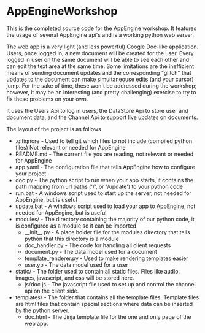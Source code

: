 # AppEngineWorkshop

This is the completed source code for the AppEngine workshop.
It features the usage of several AppEngine api's and is a working python web server.

The web app is a very light (and less powerful) Google Doc-like application. Users, once logged in, a new document
will be created for the user. Every logged in user on the same document will be able to see each other
and can edit the text area at the same time. Some limitations are the inefficient means of sending document updates and
the corresponding "glitch" that updates to the document can make simultaneouse edits (and your cursor) jump. For the sake
of time, these won't be addressed during the workshop; however, it may be an interesting (and pretty challenging) exercise to
try to fix these problems on your own.

It uses the Users Api to log in users, the DataStore Api to store user and document data, and the Channel Api to support
live updates on documents.

The layout of the project is as follows

* .gitignore - Used to tell git which files to not include (compiled python files) Not relevant or needed for AppEngine
* README.md - The current file you are reading, not relevant or needed for AppEngine
* app.yaml - The configuration file that tells AppEngine how to configure your project
* doc.py - The python script to run when your app starts, it contains the path mapping from url paths ('/', or '/update') to 
your python code
* run.bat - A windows script used to start up the server, not needed for AppEngine, but is useful
* update.bat - A windows script used to load your app to AppEngine, not needed for AppEngine, but is useful
* modules/ - The directory containing the majority of our python code, it is configured as a module so it can be imported
  * \_\_init\_\_.py - A place holder file for the modules directory that tells python that this directory is a module
  * doc_handler.py - The code for handling all client requests
  * document.py - The data model used for a document
  * template_renderer.py - Used to make rendering templates easier
  * user.yp - The data model used for a user
* static/ - The folder used to contain all static files. Files like audio, images, javascript, and css will be stored here.
  * js/doc.js - The javascript file used to set up and control the channel api on the client side.
* templates/ - The folder that contains all the template files. Template files are html files that contain special sections
where data can be inserted by the python server.
  * doc.html - The Jinja template file for the one and only page of the web app.

